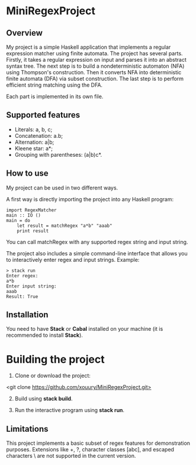 # MiniRegexProject

## Overview
My project is a simple Haskell application that implements a regular expression matcher using finite automata.
The project has several parts. Firstly, it takes a regular expression on input and parses it into an abstract syntax tree. The next step is to build a nondeterministic automaton (NFA) using Thompson's construction. Then it converts NFA into deterministic finite automata (DFA) via subset construction. The last step is to perform efficient string matching using the DFA.

Each part is implemented in its own file. 

## Supported features 
- Literals: a, b, c;
- Concatenation: a.b;
- Alternation: a|b;
- Kleene star: a*;
- Grouping with parentheses: (a|b)c*.

## How to use 
My project can be used in two different ways.

A first way is directly importing the project into any Haskell program:

```
import RegexMatcher
main :: IO ()
main = do
    let result = matchRegex "a*b" "aaab"
    print result
```

You can call matchRegex with any supported regex string and input string.

The project also includes a simple command-line interface that allows you to interactively enter regex and input strings. Example:

```
> stack run
Enter regex:
a*b
Enter input string:
aaab
Result: True
```

## Installation

You need to have **Stack** or **Cabal** installed on your machine (it is recommended to install **Stack**).

# Building the project

1. Clone or download the project:

<git clone https://github.com/xouury/MiniRegexProject.git>

<cd MiniRegexProject>

2. Build using **stack build**.

3. Run the interactive program using **stack run**.

## Limitations 

This project implements a basic subset of regex features for demonstration purposes.
Extensions like +, ?, character classes [abc], and escaped characters \ are not supported in the current version.
